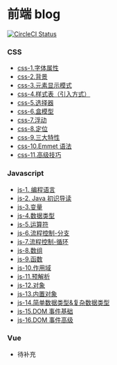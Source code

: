 # 前端 blog

<a href="https://travis-ci.org/ascoders/weekly">
  <img src="https://travis-ci.org/ascoders/weekly.svg?branch=v2" alt="CircleCI Status">
</a>

### CSS

- <a href="./css/css-1.字体属性.md">css-1.字体属性</a>
- <a href="./css/css-2.背景.md">css-2.背景</a>
- <a href="./css/css-3.元素显示模式.md">css-3.元素显示模式</a>
- <a href="./css/css-4.样式表（引入方式）.md">css-4.样式表（引入方式）</a>
- <a href="./css/css-5.选择器.md">css-5.选择器</a>
- <a href="./css/css-6.盒模型.md">css-6.盒模型</a>
- <a href="./css/css-7.浮动.md">css-7.浮动</a>
- <a href="./css/css-8.定位.md">css-8.定位</a>
- <a href="./css/css-9.三大特性.md">css-9.三大特性</a>
- <a href="./css/css-10.Emmet语法.md">css-10.Emmet 语法</a>
- <a href="./css/css-11.高级技巧.md">css-11.高级技巧</a>

### Javascript

- <a href="./js/js-1. 编程语言.md">js-1. 编程语言</a>
- <a href="./js/js-2. Java初识导读">js-2. Java 初识导读</a>
- <a href="./js/js-3.变量.md">js-3.变量</a>
- <a href="./js/js-4.数据类型.md">js-4.数据类型</a>
- <a href="./js/js-5.运算符.md">js-5.运算符</a>
- <a href="./js/js-6.流程控制-分支.md">js-6.流程控制-分支</a>
- <a href="./js/js-7.流程控制-循环.md">js-7.流程控制-循环</a>
- <a href="./js/js-8.数组.md">js-8.数组</a>
- <a href="./js/js-9.函数.md">js-9.函数</a>
- <a href="./js/js-10.作用域.md">js-10.作用域</a>
- <a href="./js/js-11.预解析.md">js-11.预解析</a>
- <a href="./js/js-12.对象.md">js-12.对象</a>
- <a href="./js/js-13.内置对象.md">js-13.内置对象</a>
- <a href="./js/js-14.简单数据类型&复杂数据类型.md">js-14.简单数据类型&复杂数据类型</a>
- <a href="./js/js-15.DOM事件基础.md">js-15.DOM 事件基础</a>
- <a href="./js/js-16.DOM事件高级.md">js-16.DOM 事件高级</a>

### Vue

- 待补充
